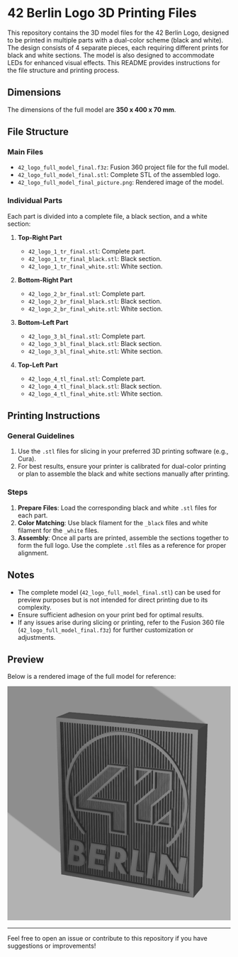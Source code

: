 # 42 Berlin Logo 3D Printing Files

This repository contains the 3D model files for the 42 Berlin Logo, designed to be printed in multiple parts with a dual-color scheme (black and white). The design consists of 4 separate pieces, each requiring different prints for black and white sections. The model is also designed to accommodate LEDs for enhanced visual effects. This README provides instructions for the file structure and printing process.

## Dimensions
The dimensions of the full model are **350 x 400 x 70 mm**.

## File Structure

### Main Files
- `42_logo_full_model_final.f3z`: Fusion 360 project file for the full model.
- `42_logo_full_model_final.stl`: Complete STL of the assembled logo.
- `42_logo_full_model_final_picture.png`: Rendered image of the model.

### Individual Parts
Each part is divided into a complete file, a black section, and a white section:

1. **Top-Right Part**
   - `42_logo_1_tr_final.stl`: Complete part.
   - `42_logo_1_tr_final_black.stl`: Black section.
   - `42_logo_1_tr_final_white.stl`: White section.

2. **Bottom-Right Part**
   - `42_logo_2_br_final.stl`: Complete part.
   - `42_logo_2_br_final_black.stl`: Black section.
   - `42_logo_2_br_final_white.stl`: White section.

3. **Bottom-Left Part**
   - `42_logo_3_bl_final.stl`: Complete part.
   - `42_logo_3_bl_final_black.stl`: Black section.
   - `42_logo_3_bl_final_white.stl`: White section.

4. **Top-Left Part**
   - `42_logo_4_tl_final.stl`: Complete part.
   - `42_logo_4_tl_final_black.stl`: Black section.
   - `42_logo_4_tl_final_white.stl`: White section.

## Printing Instructions

### General Guidelines
1. Use the `.stl` files for slicing in your preferred 3D printing software (e.g., Cura).
2. For best results, ensure your printer is calibrated for dual-color printing or plan to assemble the black and white sections manually after printing.

### Steps
1. **Prepare Files**: Load the corresponding black and white `.stl` files for each part.
2. **Color Matching**: Use black filament for the `_black` files and white filament for the `_white` files.
3. **Assembly**: Once all parts are printed, assemble the sections together to form the full logo. Use the complete `.stl` files as a reference for proper alignment.

## Notes
- The complete model (`42_logo_full_model_final.stl`) can be used for preview purposes but is not intended for direct printing due to its complexity.
- Ensure sufficient adhesion on your print bed for optimal results.
- If any issues arise during slicing or printing, refer to the Fusion 360 file (`42_logo_full_model_final.f3z`) for further customization or adjustments.

## Preview
Below is a rendered image of the full model for reference:

![42 Berlin Logo](42_logo_full_model_final_picture.png)

---

Feel free to open an issue or contribute to this repository if you have suggestions or improvements!

